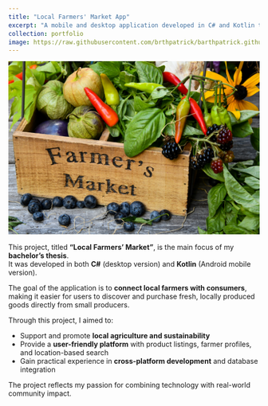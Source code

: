 ```yaml
---
title: "Local Farmers' Market App"
excerpt: "A mobile and desktop application developed in C# and Kotlin to support local farmers and promote regional products."
collection: portfolio
image: https://raw.githubusercontent.com/brthpatrick/barthpatrick.github.io/refs/heads/master/images/localfarmersmarket.png
---
```


![Local Farmers Market](https://raw.githubusercontent.com/brthpatrick/barthpatrick.github.io/refs/heads/master/images/localfarmersmarket.png)


This project, titled **“Local Farmers’ Market”**, is the main focus of my **bachelor’s thesis**.  
It was developed in both **C#** (desktop version) and **Kotlin** (Android mobile version).  

The goal of the application is to **connect local farmers with consumers**, making it easier for users to discover and purchase fresh, locally produced goods directly from small producers.  

Through this project, I aimed to:
- Support and promote **local agriculture and sustainability**  
- Provide a **user-friendly platform** with product listings, farmer profiles, and location-based search  
- Gain practical experience in **cross-platform development** and database integration  

The project reflects my passion for combining technology with real-world community impact.
